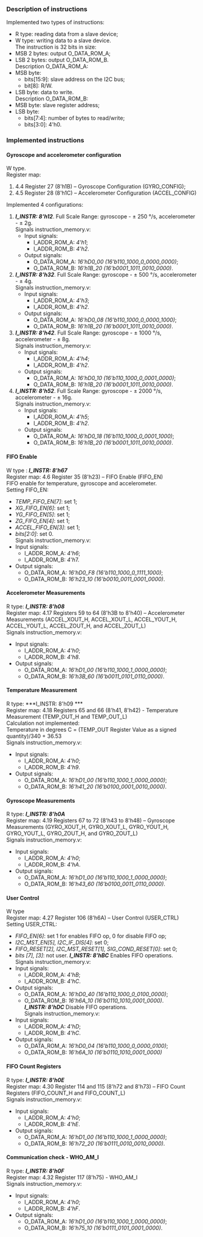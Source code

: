 ### Description of instructions
Implemented two types of instructions:
- R type: reading data from a slave device;
- W type: writing data to a slave device.  
The instruction is 32 bits in size:
- MSB 2 bytes: output O_DATA_ROM_A;
- LSB 2 bytes: output O_DATA_ROM_B.  
Description O_DATA_ROM_A:
- MSB byte:
    - bits[15:9]: slave address on the I2C bus;
    - bit[8]: R/W.
- LSB byte: data to write.  
Description O_DATA_ROM_B:
- MSB byte: slave register address;
- LSB byte:
    - bits[7:4]: number of bytes to read/write;
    - bits[3:0]: 4'h0.
### Implemented instructions

#### Gyroscope and accelerometer configuration
W type.  
Register map:
1. 4.4 Register 27 (8'h1B) – Gyroscope Configuration (GYRO_CONFIG);
2. 4.5 Register 28 (8'h1C) – Accelerometer Configuration (ACCEL_CONFIG)

Implemented 4 configurations:
1. ***I_INSTR: 8'h12***. Full Scale Range: gyroscope - ± 250 °/s, accelerometer - ± 2g.  
    Signals instruction_memory.v:
    - Input signals:
        - I_ADDR_ROM_A: *4'h1*;
        - I_ADDR_ROM_B: *4'h2*.
    - Output signals:
        - O_DATA_ROM_A: *16'hD0_00 (16'b110_1000_0_0000_0000)*;
        - O_DATA_ROM_B: *16'h1B_20 (16'b0001_1011_0010_0000)*.
2. ***I_INSTR: 8'h32***. Full Scale Range: gyroscope - ± 500 °/s, accelerometer - ± 4g.  
    Signals instruction_memory.v:
    - Input signals:
        - I_ADDR_ROM_A: *4'h3*;
        - I_ADDR_ROM_B: *4'h2*.
    - Output signals:
        - O_DATA_ROM_A: *16'hD0_08 (16'b110_1000_0_0000_1000)*;
        - O_DATA_ROM_B: *16'h1B_20 (16'b0001_1011_0010_0000)*. 
3. ***I_INSTR: 8'h42***. Full Scale Range: gyroscope - ± 1000 °/s, accelerometer - ± 8g.  
    Signals instruction_memory.v:
    - Input signals:
        - I_ADDR_ROM_A: *4'h4*;
        - I_ADDR_ROM_B: *4'h2*.
    - Output signals:
        - O_DATA_ROM_A: *16'hD0_10 (16'b110_1000_0_0001_0000)*;
        - O_DATA_ROM_B: *16'h1B_20 (16'b0001_1011_0010_0000)*.   
4. ***I_INSTR: 8'h52***. Full Scale Range: gyroscope - ± 2000 °/s, accelerometer - ± 16g.  
    Signals instruction_memory.v:
    - Input signals:
        - I_ADDR_ROM_A: *4'h5*;
        - I_ADDR_ROM_B: *4'h2*.
    - Output signals:
        - O_DATA_ROM_A: *16'hD0_18 (16'b110_1000_0_0001_1000)*;
        - O_DATA_ROM_B: *16'h1B_20 (16'b0001_1011_0010_0000)*.
#### FIFO Enable
W type : ***I_INSTR: 8'h67***  
Register map: 4.6 Register 35 (8'h23) – FIFO Enable (FIFO_EN)  
FIFO enable for temperature, gyroscope and accelerometer.  
Setting FIFO_EN:
- *TEMP_FIFO_EN[7]*: set 1;
- *XG_FIFO_EN[6]*: set 1;
- *YG_FIFO_EN[5]*: set 1;
- *ZG_FIFO_EN[4]*: set 1;
- *ACCEL_FIFO_EN[3]*: set 1;
- *bits[2:0]*: set 0.  
Signals instruction_memory.v:
- Input signals:
    - I_ADDR_ROM_A: *4'h6*;
    - I_ADDR_ROM_B: *4'h*7.
- Output signals:
    - O_DATA_ROM_A: *16'hD0_F8 (16'b110_1000_0_1111_1000)*;
    - O_DATA_ROM_B: *16'h23_10 (16'b0010_0011_0001_0000)*.
#### Accelerometer Measurements
R type: ***I_INSTR: 8'h08***  
Register map: 4.17 Registers 59 to 64 (8'h3B to 8'h40) – Accelerometer Measurements (ACCEL_XOUT_H, ACCEL_XOUT_L, ACCEL_YOUT_H, ACCEL_YOUT_L, ACCEL_ZOUT_H, and ACCEL_ZOUT_L)  
Signals instruction_memory.v:
- Input signals:
    - I_ADDR_ROM_A: *4'h0*;
    - I_ADDR_ROM_B: *4'h8*.
- Output signals:
    - O_DATA_ROM_A: *16'hD1_00 (16'b110_1000_1_0000_0000)*;
    - O_DATA_ROM_B: *16'h3B_60 (16'b0011_0101_0110_0000)*. 
#### Temperature Measurement
R type: ***I_INSTR: 8'h09 ***  
Register map: 4.18 Registers 65 and 66 (8'h41, 8'h42) - Temperature Measurement (TEMP_OUT_H and TEMP_OUT_L)  
    Calculation not implemented:  
    Temperature in degrees C = (TEMP_OUT Register Value as a signed quantity)/340 + 36.53  
Signals instruction_memory.v:
- Input signals:
    - I_ADDR_ROM_A: *4'h0*;
    - I_ADDR_ROM_B: *4'h9*.
- Output signals:
    - O_DATA_ROM_A: *16'hD1_00 (16'b110_1000_1_0000_0000)*;
    - O_DATA_ROM_B: *16'h41_20 (16'b0100_0001_0010_0000)*.    
#### Gyroscope Measurements
R type: ***I_INSTR: 8'h0A***  
Register map: 4.19 Registers 67 to 72 (8'h43 to 8'h48) – Gyroscope Measurements (GYRO_XOUT_H, GYRO_XOUT_L, GYRO_YOUT_H, GYRO_YOUT_L, GYRO_ZOUT_H, and GYRO_ZOUT_L)  
Signals instruction_memory.v:
- Input signals:
    - I_ADDR_ROM_A: *4'h0*;
    - I_ADDR_ROM_B: *4'hA*.
- Output signals:
    - O_DATA_ROM_A: *16'hD1_00 (16'b110_1000_1_0000_0000)*;
    - O_DATA_ROM_B: *16'h43_60 (16'b0100_0011_0110_0000)*. 
#### User Control
W type  
Register map: 4.27 Register 106 (8'h6A) – User Control (USER_CTRL)
Setting USER_CTRL:
- *FIFO_EN[6]*: set 1 for enables FIFO op, 0 for disable FIFO op;
- *I2C_MST_EN[5], I2C_IF_DIS[4]*: set 0;
- *FIFO_RESET[2], I2C_MST_RESET[1], SIG_COND_RESET[0]*: set 0;
- *bits [7], [3]*: not user.
***I_INSTR: 8'hBC*** Enables FIFO operations.  
Signals instruction_memory.v:
- Input signals:
    - I_ADDR_ROM_A: *4'hB*;
    - I_ADDR_ROM_B: *4'hC*.
- Output signals:
    - O_DATA_ROM_A: *16'hD0_40 (16'b110_1000_0_0100_0000)*;
    - O_DATA_ROM_B: *16'h6A_10 (16'b0110_1010_0001_0000)*.  
***I_INSTR: 8'hDC*** Disable FIFO operations.  
Signals instruction_memory.v:
- Input signals:
    - I_ADDR_ROM_A: *4'hD*;
    - I_ADDR_ROM_B: *4'hC*.
- Output signals:
    - O_DATA_ROM_A: *16'hD0_04 (16'b110_1000_0_0000_0100)*;
    - O_DATA_ROM_B: *16'h6A_10 (16'b0110_1010_0001_0000)*    
#### FIFO Count Registers
R type: ***I_INSTR: 8'h0E***  
Register map: 4.30 Register 114 and 115 (8'h72 and 8'h73) – FIFO Count Registers (FIFO_COUNT_H and FIFO_COUNT_L)  
Signals instruction_memory.v:
- Input signals:
    - I_ADDR_ROM_A: *4'h0*;
    - I_ADDR_ROM_B: *4'hE*.
- Output signals:
    - O_DATA_ROM_A: *16'hD1_00 (16'b110_1000_1_0000_0000)*;
    - O_DATA_ROM_B: *16'h72_20 (16'b0111_0010_0010_0000)*.
#### Communication check  - WHO_AM_I
R type: ***I_INSTR: 8'h0F***  
Register map: 4.32 Register 117 (8'h75) - WHO_AM_I  
Signals instruction_memory.v:
- Input signals:
    - I_ADDR_ROM_A: *4'h0*;
    - I_ADDR_ROM_B: *4'hF*.
- Output signals:
    - O_DATA_ROM_A: *16'hD1_00 (16'b110_1000_1_0000_0000)*;
    - O_DATA_ROM_B: *16'h75_10 (16'b0111_0101_0001_0000)*.